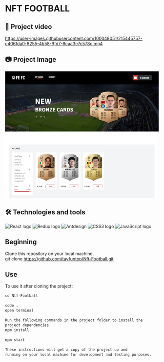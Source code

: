 # NFT FOOTBALL

## 🎥 Project video

https://user-images.githubusercontent.com/100048051/215445757-c406fda0-6255-4b58-9fd7-8caa3e7c578c.mp4

## 📷 Project Image

![Proje Görseli](/src/assets/project/vole-task-image.jpg)

## 🛠  Technologies and tools

<p><img src="https://img.shields.io/badge/React-282C34?logo=react&logoColor=61DAFB" alt="React logo" title="React" height="25" />
<img src="https://img.shields.io/badge/Redux-282C34?logo=redux&logoColor=764ABC" alt="Redux logo" title="Redux" height="25" />
<img src="https://img.shields.io/badge/Ant%20design-282C34?logo=antdesign&logoColor=0984e2" alt="Antdesign" title="Antdesign" height="25" />
<img src="https://img.shields.io/badge/CSS3-282C34?logo=css3&logoColor=1572B6" alt="CSS3 logo" title="CSS3" height="25" />
<img src="https://img.shields.io/badge/JavaScript-282C34?logo=javascript&logoColor=F7DF1E" alt="JavaScript logo" title="JavaScript" height="25" /></p>

## Beginning

Clone this repository on your local machine.
<br>
git clone https://github.com/tayfuntop/Nft-Football.git

## Use

To use it after cloning the project:
```
cd Ntf-Football

code .
open terminal

Run the following commands in the project folder to install the project dependencies.
npm install

npm start

These instructions will get a copy of the project up and 
running on your local machine for development and testing purposes.
```

